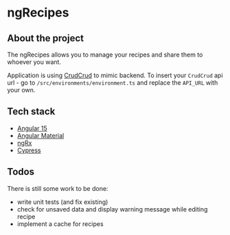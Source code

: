 # ngRecipes

## About the project

The ngRecipes allows you to manage your recipes and share them to whoever you want.

Application is using [CrudCrud]('https://crudcrud.com/') to mimic backend.
To insert your `CrudCrud` api url - go to `/src/environments/environment.ts` and replace the `API_URL` with your own.

## Tech stack

- [Angular 15]('https://angular.io/')
- [Angular Material]('https://material.angular.io/')
- [ngRx]('https://ngrx.io/')
- [Cypress]('https://www.cypress.io/')

## Todos

There is still some work to be done:

- write unit tests (and fix existing)
- check for unsaved data and display warning message while editing recipe
- implement a cache for recipes
